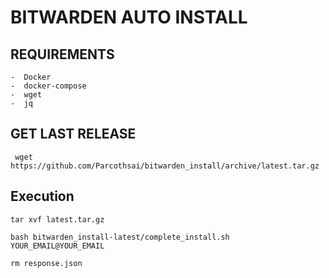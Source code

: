 # BITWARDEN AUTO INSTALL
## REQUIREMENTS
 
	-  Docker
	-  docker-compose
	-  wget
	-  jq

## GET LAST RELEASE

` wget https://github.com/Parcothsai/bitwarden_install/archive/latest.tar.gz`

## Execution

`tar xvf latest.tar.gz`

`bash bitwarden_install-latest/complete_install.sh YOUR_EMAIL@YOUR_EMAIL`

`rm response.json`
